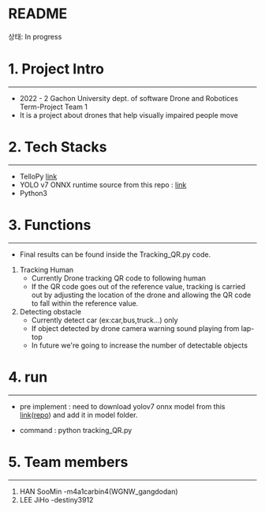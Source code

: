 # README

상태: In progress

# 1. Project Intro

---

- 2022 - 2 Gachon University dept. of software Drone and Robotices Term-Project Team 1
- It is a project about drones that help visually impaired people move

# 2. Tech Stacks

---

- TelloPy [link](https://github.com/hanyazou/TelloPy)
- YOLO v7 ONNX runtime source from this repo : [link](https://github.com/ibaiGorordo/ONNX-YOLOv7-Object-Detection) 
- Python3 

# 3. Functions

---

- Final results can be found inside the Tracking_QR.py code.

1. Tracking Human
    - Currently Drone tracking QR code to following human
    - If the QR code goes out of the reference value, tracking is carried out by adjusting the location of the drone and allowing the QR code to fall within the reference value.
2. Detecting obstacle
    - Currently detect car (ex:car,bus,truck...) only 
    - If object detected by drone camera warning sound playing from lap-top
    - In future we're going to increase the number of detectable objects 
    
# 4. run

---
- pre implement : need to download yolov7 onnx model from this [link](https://drive.google.com/file/d/16p4iHgh0sDTxjIzydHFD2YaHAiahs-bw/view)([repo](https://github.com/PINTO0309/PINTO_model_zoo/tree/main/307_YOLOv7)) and add it in model folder.

- command : python tracking_QR.py

# 5. Team members

---

1. HAN SooMin -m4a1carbin4(WGNW_gangdodan)
2. LEE JiHo -destiny3912
